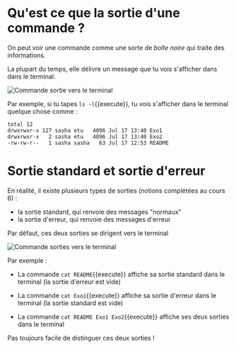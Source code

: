 # Qu'est ce que la sortie d'une commande ?

On peut voir une commande comme une sorte de *boîte noire* qui traite des informations.

La plupart du temps, elle délivre un message que tu vois s'afficher dans dans le terminal.

![Commande sortie vers le terminal](../assets/commande_sortie_to_terminal.png)

Par exemple, si tu tapes `ls -l`{{execute}}, tu vois s'afficher dans le terminal quelque chose comme :
```
total 12
drwxrwxr-x 127 sasha etu   4096 Jul 17 13:40 Exo1
drwxrwxr-x   2 sasha etu   4096 Jul 17 13:40 Exo2
-rw-rw-r--   1 sasha sasha   63 Jul 17 12:53 README
```



# Sortie standard et sortie d'erreur

En réalité, il existe plusieurs types de sorties (notions complétées au cours 6) :

* la sortie standard, qui renvoie des messages "normaux"
* la sortie d'erreur,  qui renvoie des messages d'erreur

Par défaut, ces deux sorties se dirigent vers le terminal

![Commande sorties vers le terminal](../assets/commande_ss_se_to_terminal.png)

Par exemple :

* La commande `cat README`{{execute}} affiche sa sortie standard dans le terminal (la sortie d'erreur est vide)

* La commande `cat Exo1`{{execute}} affiche sa sortie d'erreur dans le terminal  (la sortie standard est vide)

* La commande `cat README Exo1 Exo2`{{execute}} affiche ses deux sorties dans le terminal

Pas toujours facile de distinguer ces deux sorties !

